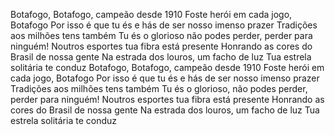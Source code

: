 Botafogo, Botafogo, campeão desde 1910
Foste herói em cada jogo, Botafogo
Por isso é que tu és e hás de ser nosso imenso prazer
Tradições aos milhões tens também
Tu és o glorioso não podes perder, perder para ninguém!
Noutros esportes tua fibra está presente
Honrando as cores do Brasil de nossa gente
Na estrada dos louros, um facho de luz
Tua estrela solitária te conduz
Botafogo, Botafogo, campeão desde 1910
Foste herói em cada jogo, Botafogo
Por isso é que tu és e hás de ser nosso imenso prazer
Tradições aos milhões tens também
Tu és o glorioso, não podes perder, perder para ninguém!
Noutros esportes tua fibra está presente
Honrando as cores do Brasil de nossa gente
Na estrada dos louros, um facho de luz
Tua estrela solitária te conduz
